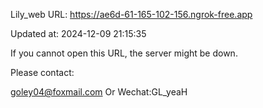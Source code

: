 Lily_web URL: https://ae6d-61-165-102-156.ngrok-free.app

Updated at: 2024-12-09 21:15:35

If you cannot open this URL, the server might be down.

Please contact: 

goley04@foxmail.com Or Wechat:GL_yeaH
